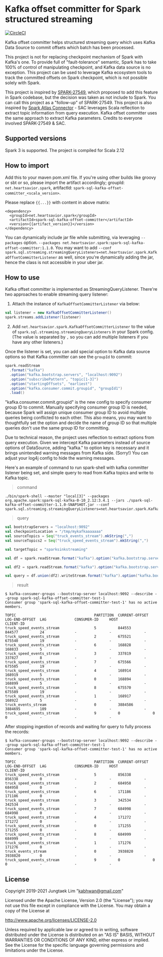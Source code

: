 # Kafka offset committer for Spark structured streaming

[![CircleCI](https://circleci.com/gh/HeartSaVioR/spark-sql-kafka-offset-committer/tree/master.svg?style=svg)](https://circleci.com/gh/HeartSaVioR/spark-sql-kafka-offset-committer/tree/master)

Kafka offset committer helps structured streaming query which uses Kafka Data Source to commit offsets which batch has been processed.

This project is not for replacing checkpoint mechanism of Spark with Kafka's one. To provide full of "fault-tolerance" semantic, Spark has to take 100% of control of manipulating checkpoint, and Kafka data source is no exception. This project can be used to leverage Kafka ecosystem tools to track the committed offsets on Spark checkpoint, which is not possible solely with Spark.

This project is inspired by [SPARK-27549](https://issues.apache.org/jira/browse/SPARK-27549), which proposed to add this feature in Spark codebase, but the decision was taken as not include to Spark. You can call this project as a "follow-up" of SPARK-27549. This project is also inspired by [Spark Atlas Connector](https://github.com/hortonworks-spark/spark-atlas-connector) - SAC leverages Scala reflection to extract topic information from query execution. Kafka offset committer uses the same approach to extract Kafka parameters. Credits to everyone involved SPARK-27549 & SAC.

## Supported versions

Spark 3 is supported. The project is compiled for Scala 2.12

## How to import

Add this to your maven pom.xml file. If you're using other builds like groovy or sbt or so, please import the artifact accordingly; groupId: `net.heartsavior.spark`, artifactId: `spark-sql-kafka-offset-committer_<scala_version>`.

Please replace `{{...}}` with content in above matrix:

```
<dependency>
  <groupId>net.heartsavior.spark</groupId>
  <artifactId>spark-sql-kafka-offset-committer</artifactId>
  <version>{{artifact_version}}</version>
</dependency>
```

You can dynamically include jar file while submitting, via leveraging `--packages` option. `--packages net.heartsavior.spark:spark-sql-kafka-offset-committer:1.1.0`. You may want to add `--conf spark.sql.streaming.streamingQueryListeners=net.heartsavior.spark.KafkaOffsetCommitterListener` as well, since you're dynamically adding the jar, hence the class is not accessible in your uber jar.

## How to use

Kafka offset committer is implemented as StreamingQueryListener. There're two approaches to enable streaming query listener:

1. Attach the instance of `KafkaOffsetCommitterListener` via below:

```scala
val listener = new KafkaOffsetCommitterListener()
spark.streams.addListener(listener)
```

2. Add `net.heartsavior.spark.KafkaOffsetCommitterListener` to the value of `spark.sql.streaming.streamingQueryListeners` in your Spark config.
(The value is separated by `,` so you can add multiple listeners if you have any other listeners.) 

Once the listener is set, you can add special option to Kafka data source options so that Kafka committer can see the `groupId` to commit:

```scala
spark.readStream
  .format("kafka")
  .option("kafka.bootstrap.servers", "localhost:9092")
  .option("subscribePattern", "topic[1-3]")
  .option("startingOffsets", "earliest")
  .option("kafka.consumer.commit.groupid", "groupId1")
  .load()
``` 

"kafka.consumer.commit.groupid" is the new config to specify consumer group ID to commit. Manually specifying consumer group ID is needed, because Spark will
assign unique consumer group ID to avoid multiple queries being conflicted to each other. This also means, you may want to thoughtfully set the option and
 decide the name of group ID so that multiple queries don't use the same group ID for committing.

Due to technical reason, the project uses reflection to extract options from query execution. Given we intercept Kafka parameters instead of source options
 of DataSource, adding "kafka." to option key is necessary and it brings unintended warning messages from Kafka side. (Sorry!) You can adjust your log4j config
to hide the warning messages.

Here's an example of command to run spark-shell with kafka committer listener being set, and simple query to read from Kafka topics and write to Kafka topic.

> command

```
./bin/spark-shell --master "local[3]" --packages org.apache.spark:spark-sql-kafka-0-10_2.12:3.4.1 --jars ./spark-sql-kafka-offset-committer-1.1.0-SNAPSHOT.jar --conf spark.sql.streaming.streamingQueryListeners=net.heartsavior.spark.KafkaOffsetCommitterListener
```

> query

```scala
val bootstrapServers = "localhost:9092"
val checkpointLocation = "/tmp/mykafkaaaaaaa"
val sourceTopics = Seq("truck_events_stream").mkString(",")
val sourceTopics2 = Seq("truck_speed_events_stream").mkString(",")

val targetTopic = "sparksinkstreaming"

val df = spark.readStream.format("kafka").option("kafka.bootstrap.servers", bootstrapServers).option("subscribe", sourceTopics).option("startingOffsets", "earliest").option("kafka.consumer.commit.groupid", "spark-sql-kafka-offset-committer-test-1").load()

val df2 = spark.readStream.format("kafka").option("kafka.bootstrap.servers", bootstrapServers).option("subscribe", sourceTopics2).option("startingOffsets", "earliest").option("kafka.consumer.commit.groupid", "spark-sql-kafka-offset-committer-test-1").load()

val query = df.union(df2).writeStream.format("kafka").option("kafka.bootstrap.servers", bootstrapServers).option("checkpointLocation", checkpointLocation).option("topic", targetTopic).option("kafka.atlas.cluster.name", "sink").start()
```

> result

```
$ kafka-consumer-groups --bootstrap-server localhost:9092 --describe --group spark-sql-kafka-offset-committer-test-1
Consumer group 'spark-sql-kafka-offset-committer-test-1' has no active members.

TOPIC                                    PARTITION  CURRENT-OFFSET  LOG-END-OFFSET  LAG             CONSUMER-ID     HOST            CLIENT-ID
truck_speed_events_stream                5          844553          844577          24              -               -               -
truck_speed_events_stream                2          675521          675540          19              -               -               -
truck_speed_events_stream                6          168828          168833          5               -               -               -
truck_speed_events_stream                3          337819          337827          8               -               -               -
truck_speed_events_stream                7          675566          675585          19              -               -               -
truck_speed_events_stream                4          168914          168919          5               -               -               -
truck_speed_events_stream                0          168894          168899          5               -               -               -
truck_speed_events_stream                8          675570          675589          19              -               -               -
truck_speed_events_stream                1          168917          168922          5               -               -               -
truck_events_stream                      0          3884586         3884695         109             -               -               -
truck_speed_events_stream                9          0               0               0               -               -               -
```

After stopping ingestion of records and waiting for query to fully process the records:

```
$ kafka-consumer-groups --bootstrap-server localhost:9092 --describe --group spark-sql-kafka-offset-committer-test-1
Consumer group 'spark-sql-kafka-offset-committer-test-1' has no active members.

TOPIC                                    PARTITION  CURRENT-OFFSET  LOG-END-OFFSET  LAG             CONSUMER-ID     HOST            CLIENT-ID
truck_speed_events_stream                5          856338          856338          0               -               -               -
truck_speed_events_stream                2          684958          684958          0               -               -               -
truck_speed_events_stream                6          171186          171186          0               -               -               -
truck_speed_events_stream                3          342534          342534          0               -               -               -
truck_speed_events_stream                7          684998          684998          0               -               -               -
truck_speed_events_stream                4          171272          171272          0               -               -               -
truck_speed_events_stream                0          171255          171255          0               -               -               -
truck_speed_events_stream                8          684999          684999          0               -               -               -
truck_speed_events_stream                1          171276          171276          0               -               -               -
truck_events_stream                      0          3938820         3938820         0               -               -               -
truck_speed_events_stream                9          0               0               0               -               -               -
```


## License

Copyright 2019-2021 Jungtaek Lim "<kabhwan@gmail.com>"

Licensed under the Apache License, Version 2.0 (the "License");
you may not use this file except in compliance with the License.
You may obtain a copy of the License at

http://www.apache.org/licenses/LICENSE-2.0

Unless required by applicable law or agreed to in writing, software
distributed under the License is distributed on an "AS IS" BASIS,
WITHOUT WARRANTIES OR CONDITIONS OF ANY KIND, either express or implied.
See the License for the specific language governing permissions and
limitations under the License. 
